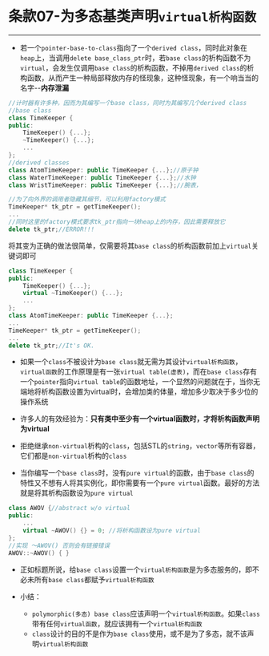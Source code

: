 # 条款07-为多态基类声明`virtual析构函数`
---
+ 若一个`pointer-base-to-class`指向了一个`derived class`，同时此对象在`heap`上，当调用`delete base_class_ptr`时，若`base class`的析构函数不为`virtual`，会发生仅调用`base class`的析构函数，不掉用`derived class`的析构函数，从而产生一种局部释放内存的怪现象，这种怪现象，有一个响当当的名字--**内存泄漏**
```cpp
//计时器有许多种，因而为其编写一个base class，同时为其编写几个derived class
//base class
class TimeKeeper {
public:
	TimeKeeper() {...};
	~TimeKeeper() {...};
	...
};
//derived classes
class AtomTimeKeeper: public TimeKeeper {...};//原子钟
class WaterTimeKeeper: public TimeKeeper {...};//水钟
class WristTimeKeeper: public TimeKeeper {...};//腕表，

//为了向外界的调用者隐藏其细节，可以利用factory模式
TimeKeeper* tk_ptr = getTimeKeeper();
...
//同时这里的factory模式要求tk_ptr指向一块heap上的内存，因此需要释放它
delete tk_ptr;//ERROR!!!
```

将其变为正确的做法很简单，仅需要将其`base class`的析构函数前加上`virtual`关键词即可
```cpp
class TimeKeeper {
public:
	TimeKeeper() {...};
	virtual ~TimeKeeper() {...};
	...
};
class AtomTimeKeeper: public TimeKeeper {...};
...
TimeKeeper* tk_ptr = getTimeKeeper();
...
delete tk_ptr;//It's OK.
```

+ 如果一个`class`不被设计为`base class`就无需为其设计`virtual析构函数`，`virtual函数`的工作原理是有一张`virtual table(虚表)`，而在`base class`存有一个`pointer`指向`virtual table`的函数地址，一个显然的问题就在于，当你无端地将析构函数设置为virtual时，会增加类的体量，增加多少取决于多少位的操作系统

+ 许多人的有效经验为：**只有类中至少有一个virtual函数时，才将析构函数声明为virtual**

+ 拒绝继承`non-virtual`析构的`class`，包括STL的`string`，`vector`等所有容器，它们都是`non-virtual`析构的`class`

+ 当你编写一个`base class`时，没有`pure virtual`的函数，由于`base class`的特性又不想有人将其实例化，即你需要有一个`pure virtual`函数。最好的方法就是将其析构函数设为`pure virtual`
```cpp
class AWOV {//abstract w/o virtual
public:
	...
	virtual ~AWOV() {} = 0; //将析构函数设为pure virtual
};
//实现 ～AWOV() 否则会有链接错误
AWOV::~AWOV() { }
```

+ 正如标题所说，给`base class`设置一个`virtual析构函数`是为多态服务的，即不必未所有`base class`都赋予`virtual析构函数`

+ 小结：
	+ `polymorphic(多态) base class`应该声明一个`virtual析构函数`。如果`class`带有任何`virtual函数`，就应该拥有一个`virtual析构函数`
	+ `class`设计的目的不是作为`base class`使用，或不是为了多态，就不该声明`virtual析构函数`